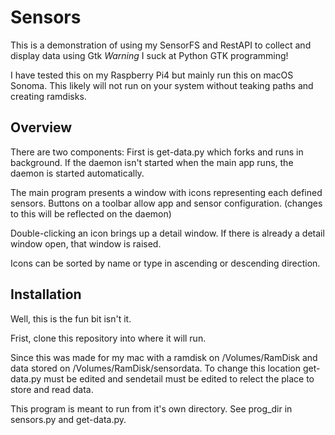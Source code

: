 # Sensors
This is a demonstration of using my SensorFS and RestAPI to collect and display data using Gtk 
*Warning* I suck at Python GTK programming! 

I have tested this on my Raspberry Pi4 but mainly run this on macOS Sonoma. This likely will not 
run on your system without teaking paths and creating ramdisks. 

## Overview
There are two components: First is get-data.py which forks and runs in background. If the daemon isn't 
started when the main app runs, the daemon is started automatically.

The main program presents a window with icons representing each defined sensors. Buttons on a toolbar 
allow app and sensor configuration. (changes to this will be reflected on the daemon)

Double-clicking an icon brings up a detail window. If there is already a detail window open, that window is raised.

Icons can be sorted by name or type in ascending or descending direction. 


## Installation
Well, this is the fun bit isn't it. 

Frist, clone this repository into where it will run. 

Since this was made for my mac with a ramdisk on /Volumes/RamDisk and data stored on /Volumes/RamDisk/sensordata. To change this location get-data.py must be edited and sendetail must be edited to relect the place to store and read data. 

This program is meant to run from it's own directory. See prog_dir in sensors.py and get-data.py. 


